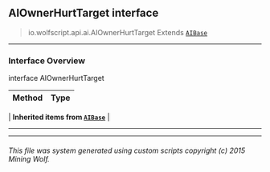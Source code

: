 ## AIOwnerHurtTarget __interface__

>io.wolfscript.api.ai.AIOwnerHurtTarget
>Extends [`AIBase`](AIBase.md)

---

### Interface Overview

interface AIOwnerHurtTarget

Method | Type   
--- | :--- 
 |
__Inherited items from [`AIBase`](AIBase.md)__ |





---



---


###### This file was system generated using custom scripts copyright (c) 2015 Mining Wolf.
	

